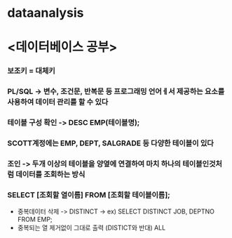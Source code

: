 # dataanalysis

# <데이터베이스 공부>
### 보조키 = 대체키
### PL/SQL -> 변수, 조건문, 반복문 등 프로그래밍 언어ㅔ서 제공하는 요소를 사용하여 데이터 관리를 할 수 있다
### 테이블 구성 확인 -> DESC EMP(테이블명);
### SCOTT계정에는 EMP, DEPT, SALGRADE 등 다양한 테이블이 있다
### 조인 -> 두개 이상의 테이블을 양옆에 연결하여 마치 하나의 테이블인것처럼 데이터를 조회하는 방식
### SELECT [조회할 열이름] FROM [조회할 테이블이름];
- 중복데이터 삭제 -> DISTINCT -> ex) SELECT DISTINCT JOB, DEPTNO FROM EMP;
- 중복되는 열 제거없이 그대로 출력 (DISTICT와 반대) ALL 

